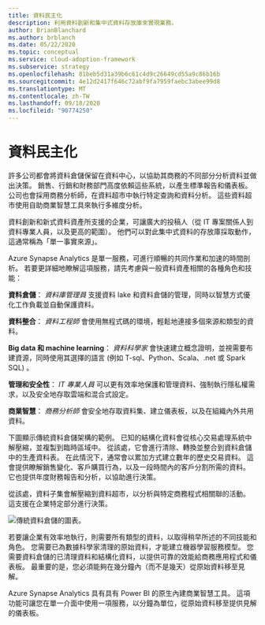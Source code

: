 ```yaml
---
title: 資料民主化
description: 利用資料創新和集中式資料存放庫來實現業務。
author: BrianBlanchard
ms.author: brblanch
ms.date: 05/22/2020
ms.topic: conceptual
ms.service: cloud-adoption-framework
ms.subservice: strategy
ms.openlocfilehash: 81beb5d31a39b6c61c4d9c26649cd55a9c86b16b
ms.sourcegitcommit: 4e12d2417f646c72abf9fa7959faebc3abee99d8
ms.translationtype: MT
ms.contentlocale: zh-TW
ms.lasthandoff: 09/18/2020
ms.locfileid: "90774250"
---
```

# <a name="data-democratization"></a>資料民主化

許多公司都會將資料倉儲保留在資料中心，以協助其商務的不同部分分析資料並做出決策。 銷售、行銷和財務部門高度依賴這些系統，以產生標準報告和儀表板。 公司也會採用商務分析師，在資料超市中執行特定查詢和資料分析。 這些資料超市使用自助商業智慧工具來執行多維度分析。

資料創新和新式資料資產所支援的企業，可讓廣大的投稿人（從 IT 專案關係人到資料專業人員，以及更高的範圍）。 他們可以對此集中式資料的存放庫採取動作，這通常稱為「單一事實來源」。

Azure Synapse Analytics 是單一服務，可進行順暢的共同作業和加速的時間剖析。 若要更詳細地瞭解這項服務，請先考慮與一般資料資產相關的各種角色和技能：

**資料倉儲**： *資料庫管理員* 支援資料 lake 和資料倉儲的管理，同時以智慧方式優化工作負載並自動保護資料。

**資料整合**： *資料工程師* 會使用無程式碼的環境，輕鬆地連接多個來源和類型的資料。

**Big data 和 machine learning**： *資料科學家* 會快速建立概念證明，並視需要布建資源，同時使用其選擇的語言 (例如 T-sql、Python、Scala、.net 或 Spark SQL) 。

**管理和安全性**： *IT 專業人員* 可以更有效率地保護和管理資料、強制執行隱私權需求，以及安全地存取雲端和混合式設定。

**商業智慧**： *商務分析師* 會安全地存取資料集、建立儀表板，以及在組織內外共用資料。

下圖顯示傳統資料倉儲架構的範例。 已知的結構化資料會從核心交易處理系統中解壓縮，並複製到臨時區域中。 從該處，它會進行清除、轉換並整合到資料倉儲中的生產資料表。 在此情況下，通常會以累加方式建立數年的歷史交易資料。 這會提供瞭解銷售變化、客戶購買行為，以及一段時間內的客戶分割所需的資料。 它也提供年度財務報告和分析，以協助進行決策。

從該處，資料子集會解壓縮到資料超市，以分析與特定商務程式相關聯的活動。 這支援在企業特定部分進行決策。

![傳統資料倉儲的圖表。](../../_images/analytics/the-classic-data-warehouse.png)

若要讓企業有效率地執行，則需要所有類型的資料，以取得稍早所述的不同技能和角色。 您需要已為數據科學家清理的原始資料，才能建立機器學習服務模型。 您需要資料倉儲的已清理資料和結構化資料，以提供可靠的效能給商務應用程式和儀表板。 最重要的是，您必須能夠在幾分鐘內（而不是幾天）從原始資料移至見解。

Azure Synapse Analytics 具有具有 Power BI 的原生內建商業智慧工具。 這項功能可讓您在單一介面中使用一項服務，以分鐘為單位，從原始資料移至提供見解的儀表板。
